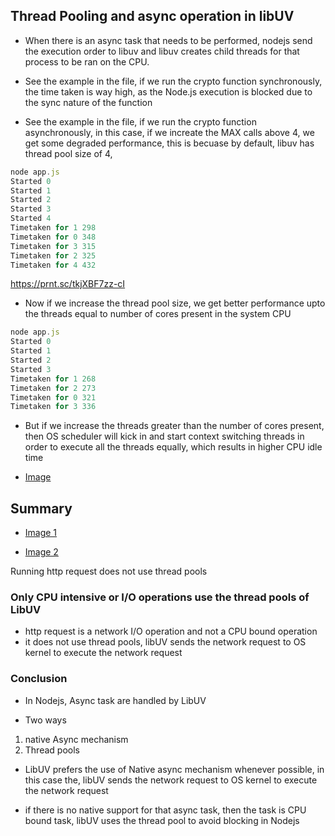 ## Thread Pooling and async operation in libUV

- When there is an async task that needs to be performed, nodejs send the execution order to libuv and libuv creates child threads for that process to be ran on the CPU.

- See the example in the file, if we run the crypto function synchronously, the time taken is way high, as the Node.js execution is blocked due to the sync nature of the function

- See the example in the file, if we run the crypto function asynchronously, in this case, if we increate the MAX calls above 4, we get some degraded performance, this is becuase by default, libuv has thread pool size of 4,

```javascript
node app.js
Started 0
Started 1
Started 2
Started 3
Started 4
Timetaken for 1 298
Timetaken for 0 348
Timetaken for 3 315
Timetaken for 2 325
Timetaken for 4 432
```

https://prnt.sc/tkjXBF7zz-cI

- Now if we increase the thread pool size, we get better performance upto the threads equal to number of cores present in the system CPU

```javascript
node app.js
Started 0
Started 1
Started 2
Started 3
Timetaken for 1 268
Timetaken for 2 273
Timetaken for 0 321
Timetaken for 3 336
```

- But if we increase the threads greater than the number of cores present, then OS scheduler will kick in and start context switching threads in order to execute all the threads equally, which results in higher CPU idle time

- [Image](https://prnt.sc/jWL_UrUkLnvL)

## Summary

- [Image 1](https://prnt.sc/jWL_UrUkLnvL)

- [Image 2](https://prnt.sc/4jlciUvp9BnH)

Running http request does not use thread pools
### Only CPU intensive or I/O operations use the thread pools of LibUV

- http request is a network I/O operation and not a CPU bound operation
- it does not use thread pools, libUV sends the network request to OS kernel to execute the network request

### Conclusion

- In Nodejs, Async task are handled by LibUV

- Two ways

1. native Async mechanism  
2. Thread pools

- LibUV prefers the use of Native async mechanism whenever possible, in this case the, libUV sends the network request to OS kernel to execute the network request

- if there is no native support for that async task, then the task is CPU bound task, libUV uses the thread pool to avoid blocking in Nodejs

